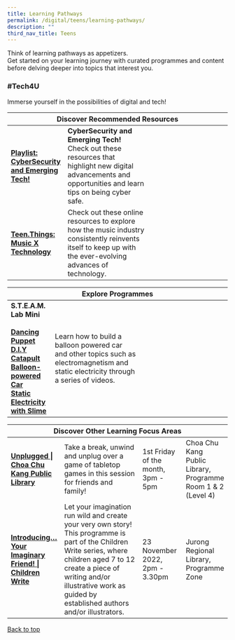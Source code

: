 ```yaml
---
title: Learning Pathways
permalink: /digital/teens/learning-pathways/
description: ""
third_nav_title: Teens
---
```

<style type="text/css">
/* Links */
.content a { color: #322987; }
.content a:focus,
.content a:hover { color: #28216c; }

/* Button Outline */
.bp-button { padding-left: 1.5rem; padding-right: 1.5rem; }
.bp-button.is-primary-outline { border: 1px solid #322987; color: #322987; background-color: transparent; text-decoration: none; }
.bp-button.is-primary-outline:focus,
.bp-button.is-primary-outline:hover { border: 1px solid #322987; color: #cff2e8; background-color: #322987; text-decoration: none; }

/* Responsive Iframe */
.responsive-iframe { position: absolute; top: 0; left: 0; bottom: 0; right: 0; width: 100%; height: 100%; }
.responsive-iframe-container { position: relative; overflow: hidden; width: 100%; }
.responsive-iframe-container.ratio-16by9 { padding-top: 56.25%; }
.responsive-iframe-container.ratio-4by3 { padding-top: 75%; }
.responsive-iframe-container.ratio-3by2 { padding-top: 66.66%; }
.responsive-iframe-container.ratio-1by1 { padding-top: 100%; }
</style>
Think of learning pathways as appetizers. <br>Get started on your learning journey with curated programmes and content before delving deeper into topics that interest you.

<h3><b>#Tech4U</b></h3>
Immerse yourself in the possibilities of digital and tech!
<div class="horizontal-scroll margin--bottom--lg">
  <table class="generic-table">
    <thead>
      <tr>
        <th colspan="4" class="is-uppercase has-weight-normal">Discover Recommended Resources</th>
      </tr>
    </thead>
    <tbody>
      <tr>
        <td style="width: 20%;"><a href="/digital/teens/content"><b>Playlist: CyberSecurity and Emerging Tech!</b></a></td>
        <td style="width: 40%;"><b>CyberSecurity and Emerging Tech!</b><br>
Check out these resources that highlight new digital advancements and opportunities and learn tips on being cyber safe.</td>
        <td style="width: 20%;"></td>
        <td style="width: 20%;"></td>
      </tr>
      <tr>
        <td><a href="/digital/teens/content"><b> Teen.Things: Music X Technology </b></a></td>
        <td> Check out these online resources to explore how the music industry consistently reinvents itself to keep up with the ever-evolving advances of technology. </td>
        <td></td>
        <td></td>
      </tr>
    </tbody>
  </table>
</div>

<div class="horizontal-scroll margin--bottom--lg">
  <table class="generic-table">
    <thead>
      <tr>
        <th colspan="4" class="is-uppercase has-weight-normal">Explore Programmes</th>
      </tr>
    </thead>
    <tbody>            
<tr>
      <td style="width: 20%;"><b> S.T.E.A.M. Lab Mini</b><br><br>
				<a href="https://youtu.be/l9B7iknybmw" target="_blank"><b>Dancing Puppet</b></a><br>
				<a href="https://youtu.be/J5EqL69pjYE" target="_blank"><b>D.I.Y Catapult</b></a><br>
				<a href="https://youtu.be/p6NoA5c8R1U" target="_blank"><b>Balloon-powered Car</b></a><br>
				<a href="https://youtu.be/qDrRGM1t8fU" target="_blank"><b>Static Electricity with Slime</b></a><br></td>
         <td style="width: 40%;">Learn how to build a balloon powered car and other topics such as electromagnetism and static electricity through a series of videos.</td>
        <td style="width: 20%;"></td>
        <td style="width: 20%;"></td>
      </tr>
								</tbody>
  </table>
</div> 
	
<div class="horizontal-scroll margin--bottom--lg">
  <table class="generic-table">
    <thead>
      <tr>
        <th colspan="4" class="is-uppercase has-weight-normal">Discover Other Learning Focus Areas</th>
      </tr>
    </thead>
    <tbody>
    	<tr>
<td><a href="https://www.eventbrite.sg/cc/programmes-for-children-66139" target="_blank"><b>Unplugged | Choa Chu Kang Public Library</b></a></td>
<td>Take a break, unwind and unplug over a game of tabletop games in this session for friends and family!</td>
<td>1st Friday of the month,<br> 3pm - 5pm</td>
<td>Choa Chu Kang Public Library, Programme Room 1 & 2 (Level 4)</td>
</tr>
			<tr>
<td style="width: 20%;"><a href="https://www.eventbrite.sg/e/introducing-your-imaginary-friend-children-write-tickets-441497710537?aff" target="_blank"><b>Introducing… Your Imaginary Friend! | Children Write</b></a></td>
<td style="width: 40%;">Let your imagination run wild and create your very own story! This programme is part of the Children Write series, where children aged 7 to 12 create a piece of writing and/or illustrative work as guided by established authors and/or illustrators.</td>
<td style="width: 20%;">23 November 2022,<br> 2pm - 3.30pm</td>
<td style="width: 20%;">Jurong Regional Library, Programme Zone</td>
</tr>
    </tbody>
  </table>
</div>
<p class="has-text-right margin--top--xl"><a href="#main-content">Back to top</a></p>